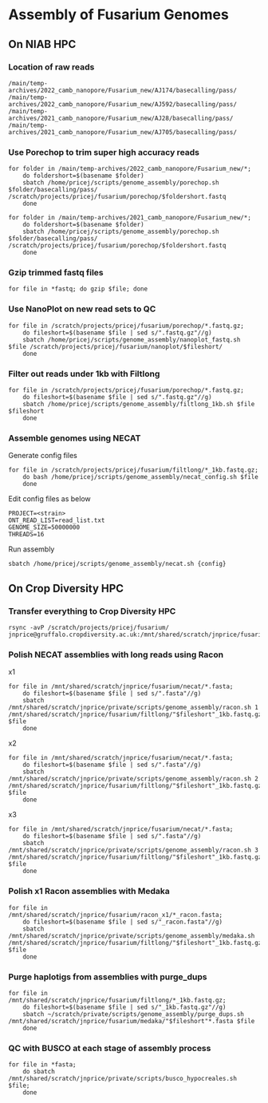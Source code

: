 # Assembly of Fusarium Genomes

## On NIAB HPC

### Location of raw reads
```
/main/temp-archives/2022_camb_nanopore/Fusarium_new/AJ174/basecalling/pass/
/main/temp-archives/2022_camb_nanopore/Fusarium_new/AJ592/basecalling/pass/
/main/temp-archives/2021_camb_nanopore/Fusarium_new/AJ28/basecalling/pass/
/main/temp-archives/2021_camb_nanopore/Fusarium_new/AJ705/basecalling/pass/
```

### Use Porechop to trim super high accuracy reads
```
for folder in /main/temp-archives/2022_camb_nanopore/Fusarium_new/*;
    do foldershort=$(basename $folder)
    sbatch /home/pricej/scripts/genome_assembly/porechop.sh $folder/basecalling/pass/ /scratch/projects/pricej/fusarium/porechop/$foldershort.fastq
    done

for folder in /main/temp-archives/2021_camb_nanopore/Fusarium_new/*;
    do foldershort=$(basename $folder)
    sbatch /home/pricej/scripts/genome_assembly/porechop.sh $folder/basecalling/pass/ /scratch/projects/pricej/fusarium/porechop/$foldershort.fastq
    done
 ```

### Gzip trimmed fastq files
```
for file in *fastq; do gzip $file; done
```

### Use NanoPlot on new read sets to QC
```
for file in /scratch/projects/pricej/fusarium/porechop/*.fastq.gz;
    do fileshort=$(basename $file | sed s/".fastq.gz"//g)
    sbatch /home/pricej/scripts/genome_assembly/nanoplot_fastq.sh $file /scratch/projects/pricej/fusarium/nanoplot/$fileshort/
    done
```

### Filter out reads under 1kb with Filtlong
```
for file in /scratch/projects/pricej/fusarium/porechop/*.fastq.gz;
    do fileshort=$(basename $file | sed s/".fastq.gz"//g)
    sbatch /home/pricej/scripts/genome_assembly/filtlong_1kb.sh $file $fileshort
    done
```

### Assemble genomes using NECAT
Generate config files
```
for file in /scratch/projects/pricej/fusarium/filtlong/*_1kb.fastq.gz; 
    do bash /home/pricej/scripts/genome_assembly/necat_config.sh $file
    done
```

Edit config files as below
```
PROJECT=<strain>
ONT_READ_LIST=read_list.txt
GENOME_SIZE=50000000
THREADS=16
```

Run assembly
```
sbatch /home/pricej/scripts/genome_assembly/necat.sh {config}
```

## On Crop Diversity HPC

### Transfer everything to Crop Diversity HPC
```
rsync -avP /scratch/projects/pricej/fusarium/ jnprice@gruffalo.cropdiversity.ac.uk:/mnt/shared/scratch/jnprice/fusarium
```

### Polish NECAT assemblies with long reads using Racon 
x1
```
for file in /mnt/shared/scratch/jnprice/fusarium/necat/*.fasta; 
    do fileshort=$(basename $file | sed s/".fasta"//g)
    sbatch /mnt/shared/scratch/jnprice/private/scripts/genome_assembly/racon.sh 1 /mnt/shared/scratch/jnprice/fusarium/filtlong/"$fileshort"_1kb.fastq.gz $file
    done
```

x2
```
for file in /mnt/shared/scratch/jnprice/fusarium/necat/*.fasta; 
    do fileshort=$(basename $file | sed s/".fasta"//g)
    sbatch /mnt/shared/scratch/jnprice/private/scripts/genome_assembly/racon.sh 2 /mnt/shared/scratch/jnprice/fusarium/filtlong/"$fileshort"_1kb.fastq.gz $file
    done
```

x3
```
for file in /mnt/shared/scratch/jnprice/fusarium/necat/*.fasta; 
    do fileshort=$(basename $file | sed s/".fasta"//g)
    sbatch /mnt/shared/scratch/jnprice/private/scripts/genome_assembly/racon.sh 3 /mnt/shared/scratch/jnprice/fusarium/filtlong/"$fileshort"_1kb.fastq.gz $file
    done
```

### Polish x1 Racon assemblies with Medaka
```
for file in /mnt/shared/scratch/jnprice/fusarium/racon_x1/*_racon.fasta; 
    do fileshort=$(basename $file | sed s/"_racon.fasta"//g)
    sbatch /mnt/shared/scratch/jnprice/private/scripts/genome_assembly/medaka.sh /mnt/shared/scratch/jnprice/fusarium/filtlong/"$fileshort"_1kb.fastq.gz $file
    done
```

### Purge haplotigs from assemblies with purge_dups
```
for file in /mnt/shared/scratch/jnprice/fusarium/filtlong/*_1kb.fastq.gz;
    do fileshort=$(basename $file | sed s/"_1kb.fastq.gz"//g)
    sbatch ~/scratch/private/scripts/genome_assembly/purge_dups.sh /mnt/shared/scratch/jnprice/fusarium/medaka/"$fileshort"*.fasta $file
    done
```

### QC with BUSCO at each stage of assembly process
```
for file in *fasta;
    do sbatch /mnt/shared/scratch/jnprice/private/scripts/busco_hypocreales.sh $file;
    done
```
